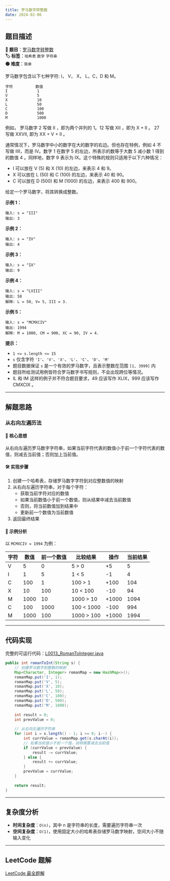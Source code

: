 ```yaml
---
title: 罗马数字转整数
date: 2024-02-06
---
```


## 题目描述

**🔗 题目**：[罗马数字转整数](https://leetcode.cn/problems/roman-to-integer/description/)  
**🏷️ 标签**：`哈希表` `数学` `字符串`  
**🟢 难度**：`简单`  

罗马数字包含以下七种字符: I， V， X， L，C，D 和 M。

```
字符          数值
I             1
V             5
X             10
L             50
C             100
D             500
M             1000
```

例如， 罗马数字 2 写做 II ，即为两个并列的 1。12 写做 XII ，即为 X + II 。 27 写做  XXVII, 即为 XX + V + II 。

通常情况下，罗马数字中小的数字在大的数字的右边。但也存在特例，例如 4 不写做 IIII，而是 IV。数字 1 在数字 5 的左边，所表示的数等于大数 5 减小数 1 得到的数值 4 。同样地，数字 9 表示为 IX。这个特殊的规则只适用于以下六种情况：

- I 可以放在 V (5) 和 X (10) 的左边，来表示 4 和 9。
- X 可以放在 L (50) 和 C (100) 的左边，来表示 40 和 90。 
- C 可以放在 D (500) 和 M (1000) 的左边，来表示 400 和 900。

给定一个罗马数字，将其转换成整数。

**示例 1：**
```
输入: s = "III"
输出: 3
```

**示例 2：**
```
输入: s = "IV"
输出: 4
```

**示例 3：**
```
输入: s = "IX"
输出: 9
```

**示例 4：**
```
输入: s = "LVIII"
输出: 58
解释: L = 50, V= 5, III = 3.
```

**示例 5：**
```
输入: s = "MCMXCIV"
输出: 1994
解释: M = 1000, CM = 900, XC = 90, IV = 4.
```

**提示：**
- `1 <= s.length <= 15`
- `s` 仅含字符 `'I'`、`'V'`、`'X'`、`'L'`、`'C'`、`'D'`、`'M'`
- 题目数据保证 `s` 是一个有效的罗马数字，且表示整数在范围 `[1, 3999]` 内
- 题目所给测试用例皆符合罗马数字书写规则，不会出现跨位等情况。
- IL 和 IM 这样的例子并不符合题目要求，49 应该写作 XLIX，999 应该写作 CMXCIX 。

---

## 解题思路

### 从右向左遍历法

#### 📝 核心思想
从右向左遍历罗马数字字符串，如果当前字符代表的数值小于前一个字符代表的数值，则减去当前值；否则加上当前值。

#### 🛠️ 实现步骤
1. 创建一个哈希表，存储罗马数字字符到对应整数值的映射
2. 从右向左遍历字符串，对于每个字符：
   - 获取当前字符对应的数值
   - 如果当前数值小于前一个数值，则从结果中减去当前数值
   - 否则，将当前数值加到结果中
   - 更新前一个数值为当前数值
3. 返回最终结果

#### 🧩 示例分析
以 `MCMXCIV = 1994` 为例：

| 字符 | 数值 | 前一个数值 | 比较结果 | 操作 | 当前结果 |
|------|------|------------|----------|------|----------|
| V    | 5    | 0         | 5 > 0    | +5   | 5        |
| I    | 1    | 5         | 1 < 5    | -1   | 4        |
| C    | 100  | 1         | 100 > 1  | +100 | 104      |
| X    | 10   | 100       | 10 < 100 | -10  | 94       |
| M    | 1000 | 10        | 1000 > 10| +1000| 1094     |
| C    | 100  | 1000      | 100 < 1000| -100| 994      |
| M    | 1000 | 100       | 1000 > 100| +1000| 1994    |

---

## 代码实现

完整的可运行代码：[L0013_RomanToInteger.java](../src/main/java/L0013_RomanToInteger.java)

```java
public int romanToInt(String s) {
    // 创建罗马数字到整数的映射
    Map<Character, Integer> romanMap = new HashMap<>();
    romanMap.put('I', 1);
    romanMap.put('V', 5);
    romanMap.put('X', 10);
    romanMap.put('L', 50);
    romanMap.put('C', 100);
    romanMap.put('D', 500);
    romanMap.put('M', 1000);
    
    int result = 0;
    int prevValue = 0;
    
    // 从右向左遍历字符串
    for (int i = s.length() - 1; i >= 0; i--) {
        int currValue = romanMap.get(s.charAt(i));
        // 如果当前值小于前一个值，说明需要减去当前值
        if (currValue < prevValue) {
            result -= currValue;
        } else {
            result += currValue;
        }
        prevValue = currValue;
    }
    
    return result;
}
```

---

## 复杂度分析

- **时间复杂度**：`O(n)`，其中 n 是字符串的长度，需要遍历字符串一次
- **空间复杂度**：`O(1)`，使用固定大小的哈希表存储罗马数字映射，空间大小不随输入变化

---

## LeetCode 题解

[LeetCode 最全题解](https://github.com/LjyYano/LeetCode) 